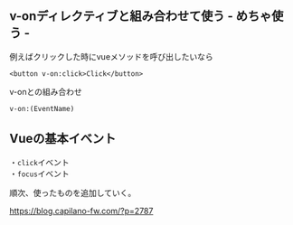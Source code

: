 ## v-onディレクティブと組み合わせて使う - めちゃ使う -

例えばクリックした時にvueメソッドを呼び出したいなら
```
<button v-on:click>Click</button>
```

v-onとの組み合わせ
```
v-on:(EventName)
```

## Vueの基本イベント

・```click```イベント  
・```focus```イベント

順次、使ったものを追加していく。

https://blog.capilano-fw.com/?p=2787

